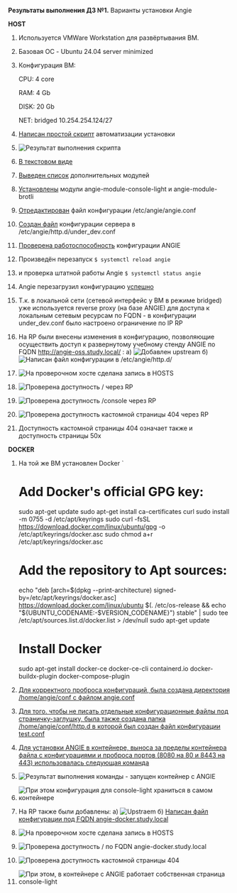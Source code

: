 **Результаты выполнения ДЗ №1.**
Варианты установки Angie

**HOST**
1. Используется VMWare Workstation для развёртывания ВМ.
2. Базовая ОС - Ubuntu 24.04 server minimized
3. Конфигурация ВМ:

   CPU: 4 core

   RAM: 4 Gb

   DISK: 20 Gb

   NET: bridged 10.254.254.124/27
   
5. [Написан простой скрипт](https://github.com/ViperOGrind/OTUS_STUDY/blob/main/3.%20Варианты%20установки%20Angie%20%20ДЗ%201/Artifacts/HOST/Angie_install_script_code.txt) автоматизации установки
6. ![Результат выполнения скрипта](https://github.com/ViperOGrind/OTUS_STUDY/blob/main/3.%20Варианты%20установки%20Angie%20%20ДЗ%201/Artifacts/HOST/Angie_install_script_result.png)
7. [В текстовом виде](https://github.com/ViperOGrind/OTUS_STUDY/blob/main/3.%20Варианты%20установки%20Angie%20%20ДЗ%201/Artifacts/HOST/Angie_install_script_result.txt)
8. [Выведен список](https://github.com/ViperOGrind/OTUS_STUDY/blob/main/3.%20Варианты%20установки%20Angie%20%20ДЗ%201/Artifacts/HOST/Angie_install_modules_list.txt) дополнительных модулей
9. [Установлены](https://github.com/ViperOGrind/OTUS_STUDY/blob/main/3.%20Варианты%20установки%20Angie%20%20ДЗ%201/Artifacts/HOST/Angie_install_modules_console-light_brotli.txt) модули angie-module-console-light и angie-module-brotli
10. [Отредактирован](https://github.com/ViperOGrind/OTUS_STUDY/blob/main/3.%20Варианты%20установки%20Angie%20%20ДЗ%201/Artifacts/HOST/Angie_artifacts_angie.conf.txt) файл конфигурации /etc/angie/angie.conf
11. [Создан файл](https://github.com/ViperOGrind/OTUS_STUDY/blob/main/3.%20Варианты%20установки%20Angie%20%20ДЗ%201/Artifacts/HOST/Angie_artifacts_under_dev.conf.txt) конфигурации сервера в /etc/angie/http.d/under_dev.conf
12. [Проверена работоспособность](https://github.com/ViperOGrind/OTUS_STUDY/blob/main/3.%20Варианты%20установки%20Angie%20%20ДЗ%201/Artifacts/HOST/Angie_artifacts_test_angie.txt) конфигурации ANGIE
13. Произведён перезапуск
    `
    $ systemctl reload angie
    `
14. и проверка штатной работы Angie
    `
    $ systemctl status angie
    `
15. Angie перезагрузил конфигурацию [успешно](https://github.com/ViperOGrind/OTUS_STUDY/blob/main/3.%20Варианты%20установки%20Angie%20%20ДЗ%201/Artifacts/HOST/Angie_artifacts_reload_angie.txt)
16. Т.к. в локальной сети (сетевой интерфейс у ВМ в режиме bridged) уже используется reverse proxy (на базе ANGIE) для доступа к локальным сетевым ресурсам по FQDN - в конфигурации under_dev.conf было настроено ограничение по IP RP
17. На RP были внесены изменения в конфигурацию, позволяющие осуществить доступ к развернутому учебному стенду ANGIE по FQDN http://angie-oss.study.local/ :
    а) ![Добавлен upstream](https://github.com/ViperOGrind/OTUS_STUDY/blob/main/3.%20Варианты%20установки%20Angie%20%20ДЗ%201/Artifacts/HOST/Angie_artifacts_reverse_proxy_upstreams.png)
    б) ![Написан файл конфигурации в /etc/angie/http.d/](https://github.com/ViperOGrind/OTUS_STUDY/blob/main/3.%20Варианты%20установки%20Angie%20%20ДЗ%201/Artifacts/HOST/Angie_artifacts_reverse_proxy_config.png)
18. ![На проверочном хосте сделана запись в HOSTS](https://github.com/ViperOGrind/OTUS_STUDY/blob/main/3.%20Варианты%20установки%20Angie%20%20ДЗ%201/Artifacts/HOST/Angie_artifacts_hosts_config.png)
19. ![Проверена доступность / через RP](https://github.com/ViperOGrind/OTUS_STUDY/blob/main/3.%20Варианты%20установки%20Angie%20%20ДЗ%201/Artifacts/HOST/Angie_artifacts_angie-oss.study.local.png)
20. ![Проверена доступность /console через RP](https://github.com/ViperOGrind/OTUS_STUDY/blob/main/3.%20Варианты%20установки%20Angie%20%20ДЗ%201/Artifacts/HOST/Angie_artifacts_angie-oss.study.local_console.png)
21. ![Проверена доступность кастомной страницы 404 через RP](https://github.com/ViperOGrind/OTUS_STUDY/blob/main/3.%20Варианты%20установки%20Angie%20%20ДЗ%201/Artifacts/HOST/Angie_artifacts_angie-oss.study.local_test404.png)
22. Доступность кастомной страницы 404 означает также и доступность страницы 50х

**DOCKER**

1. На той же ВМ установлен Docker
   `
   # Add Docker's official GPG key:
   sudo apt-get update
   sudo apt-get install ca-certificates curl
   sudo install -m 0755 -d /etc/apt/keyrings
   sudo curl -fsSL https://download.docker.com/linux/ubuntu/gpg -o /etc/apt/keyrings/docker.asc
   sudo chmod a+r /etc/apt/keyrings/docker.asc

   # Add the repository to Apt sources:
   echo "deb [arch=$(dpkg --print-architecture) signed-by=/etc/apt/keyrings/docker.asc] https://download.docker.com/linux/ubuntu $(. /etc/os-release && echo "${UBUNTU_CODENAME:-$VERSION_CODENAME}") stable" | sudo tee /etc/apt/sources.list.d/docker.list > /dev/null
   sudo apt-get update

   # Install Docker
   sudo apt-get install docker-ce docker-ce-cli containerd.io docker-buildx-plugin docker-compose-plugin

2. [Для корректного проброса конфигураций, была создана директория /home/angie/conf с файлом angie.conf](https://github.com/ViperOGrind/OTUS_STUDY/blob/main/3.%20Варианты%20установки%20Angie%20%20ДЗ%201/Artifacts/DOCKER/Angie_artifacts_docker_angie.conf.txt)
3. [Для того. чтобы не писать отдельные конфигурационные файлы под страничку-заглушку, была также создана папка /home/angie/conf/http.d в которой был создан файл конфигурации test.conf](https://github.com/ViperOGrind/OTUS_STUDY/blob/main/3.%20Варианты%20установки%20Angie%20%20ДЗ%201/Artifacts/DOCKER/Angie_artifacts_docker_test.conf.txt)
4. [Для установки ANGIE в контейнере, выноса за пределы контейнера файла с конфигурациями и проброса портов (8080 на 80 и 8443 на 443) использовалась следующая команда](https://github.com/ViperOGrind/OTUS_STUDY/blob/main/3.%20Варианты%20установки%20Angie%20%20ДЗ%201/Artifacts/DOCKER/Angie_artifacts_docker_deploy.txt)
5. ![Результат выполнения команды - запущен контейнер с ANGIE](https://github.com/ViperOGrind/OTUS_STUDY/blob/main/3.%20Варианты%20установки%20Angie%20%20ДЗ%201/Artifacts/DOCKER/Angie_artifacts_docker_ps.png)
6. ![При этом конфигурация для console-light храниться в самом контейнере](https://github.com/ViperOGrind/OTUS_STUDY/blob/main/3.%20Варианты%20установки%20Angie%20%20ДЗ%201/Artifacts/DOCKER/Angie_artifacts_docker_console-light.png)
7. На RP также были добавлены:
   а) ![Upstraem](https://github.com/ViperOGrind/OTUS_STUDY/blob/main/3.%20Варианты%20установки%20Angie%20%20ДЗ%201/Artifacts/DOCKER/Angie_artifacts_reverse_proxy_upstreams_docker.png)
   б) [Написан файл конфигурации под FQDN angie-docker.study.local](https://github.com/ViperOGrind/OTUS_STUDY/blob/main/3.%20Варианты%20установки%20Angie%20%20ДЗ%201/Artifacts/DOCKER/Angie_artifacts_reverse_proxy_docker_config.txt)
8. ![На проверочном хосте сделана запись в HOSTS](https://github.com/ViperOGrind/OTUS_STUDY/blob/main/3.%20Варианты%20установки%20Angie%20%20ДЗ%201/Artifacts/DOCKER/Angie_artifacts_hosts.png)
9. ![Проверена доступность / по FQDN angie-docker.study.local](https://github.com/ViperOGrind/OTUS_STUDY/blob/main/3.%20Варианты%20установки%20Angie%20%20ДЗ%201/Artifacts/DOCKER/Angie_artifacts_reverse_angie-docker.study.local.png)
10. ![Проверена доступность кастомной страницы 404](https://github.com/ViperOGrind/OTUS_STUDY/blob/main/3.%20Варианты%20установки%20Angie%20%20ДЗ%201/Artifacts/DOCKER/Angie_artifacts_reverse_angie-docker.study.local_test404.png)
11. ![При этом, в контейнере с ANGIE работает собственная страница console-light](https://github.com/ViperOGrind/OTUS_STUDY/blob/main/3.%20Варианты%20установки%20Angie%20%20ДЗ%201/Artifacts/DOCKER/Angie_artifacts_reverse_angie-docker.study.local_console.png)
